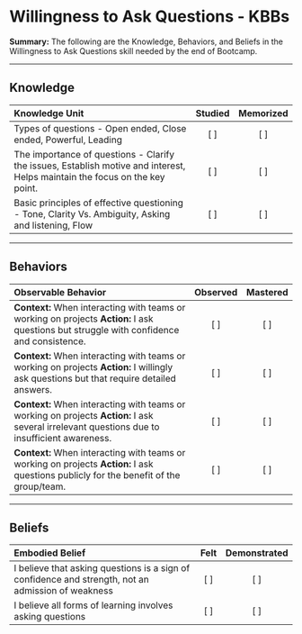 # Willingness to Ask Questions - KBBs
**Summary:** The following are the Knowledge, Behaviors, and Beliefs in the Willingness to Ask Questions skill needed by the end of Bootcamp.

----------
## **Knowledge**


| Knowledge Unit   |      Studied      | Memorized |
|:-------------|:------------------:|:--------:|
| Types of questions - Open ended, Close ended, Powerful, Leading  | [ ] |    [ ] |
| The importance of questions - Clarify the issues, Establish motive and interest, Helps maintain the focus on the key point. | [ ] |    [ ] |
| Basic principles of effective questioning - Tone, Clarity Vs. Ambiguity, Asking and listening, Flow | [ ] |    [ ] |


----------


## **Behaviors**


| Observable Behavior   |      Observed      | Mastered |
|:-------------|:------------------:|:--------:|
| **Context:**  When interacting with teams or working on projects **Action:** I ask questions but  struggle with confidence and consistence. | [ ] |    [ ] |
| **Context:**  When interacting with teams or working on projects **Action:** I willingly ask questions but  that require detailed answers. | [ ] |    [ ] |
| **Context:**  When interacting with teams or working on projects **Action:** I ask several irrelevant  questions due to insufficient awareness. | [ ] |    [ ] |
| **Context:**  When interacting with teams or working on projects **Action:** I ask  questions  publicly for the benefit of the group/team. | [ ] |    [ ] |

----------


## **Beliefs**


| Embodied Belief   |      Felt      | Demonstrated |
|:-------------|:------------------:|:--------:|
| I believe that asking questions is a sign of confidence and strength, not an admission of weakness |   [ ]   |   [ ] |
| I believe all forms of learning involves asking questions |   [ ]   |   [ ] |
